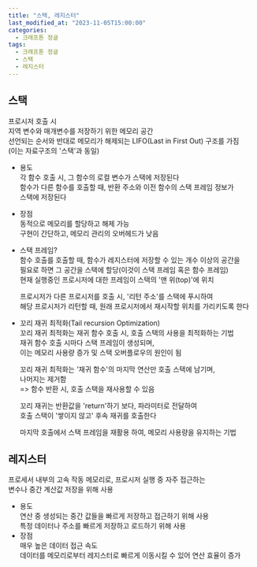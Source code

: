 ```yaml
---
title: "스택, 레지스터"
last_modified_at: "2023-11-05T15:00:00"
categories:
  - 크래프톤 정글
tags:
  - 크래프톤 정글
  - 스택
  - 레지스터
---
```


## 스택
  프로시저 호출 시<br>
  지역 변수와 매개변수를 저장하기 위한 메모리 공간<br>
  선언되는 순서와 반대로 메모리가 해제되는 LIFO(Last in First Out) 구조를 가짐<br>
  (이는 자료구조의 '스택'과 동일)<br>

  - 용도<br>
    각 함수 호출 시, 그 함수의 로컬 변수가 스택에 저장된다<br>
    함수가 다른 함수를 호출할 때, 반환 주소와 이전 함수의 스택 프레임 정보가<br>
    스택에 저장된다
  - 장점<br>
    동적으로 메모리를 할당하고 해제 가능<br>
    구현이 간단하고, 메모리 관리의 오버헤드가 낮음

  - 스택 프레임?<br>
    함수 호출를 호출할 때, 함수가 레지스터에 저장할 수 있는 개수 이상의 공간을<br>
    필요로 하면 그 공간을 스택에 할당(이것이 스택 프레임 혹은 함수 프레임)<br>
    현재 실행중인 프로시저에 대한 프레임이 스택의 '맨 위(top)'에 위치<br>
    
    프로시저가 다른 프로시저를 호출 시, '리턴 주소'를 스택에 푸시하여<br>
    해당 프로시저가 리턴할 때, 원래 프로시저에서 재시작할 위치를 가리키도록 한다<br>

  - 꼬리 재귀 최적화(Tail recursion Optimization)<br>
    꼬리 재귀 최적화는 재귀 함수 호출 시, 호출 스택의 사용을 최적화하는 기법<br>
    재귀 함수 호출 시마다 스택 프레임이 생성되며,<br>
    이는 메모리 사용량 증가 및 스택 오버플로우의 원인이 됨<br>
    
    꼬리 재귀 최적화는 '재귀 함수'의 마지막 연산만 호출 스택에 남기며,<br>
    나머지는 제거함<br>
    => 함수 반환 시, 호출 스택을 재사용할 수 있음<br>

    꼬리 재귀는 반환값을 'return'하기 보다, 파라미터로 전달하여<br>
    호출 스택이 '쌓이지 않고' 후속 재귀를 호출한다<br>

    마지막 호출에서 스택 프레임을 재활용 하여, 메모리 사용량을 유지하는 기법<br>

## 레지스터
  프로세서 내부의 고속 작동 메모리로, 프로시저 실행 중 자주 접근하는<br>
  변수나 중간 계산값 저장을 위해 사용

  - 용도<br>
    연산 중 생성되는 중간 값들을 빠르게 저장하고 접근하기 위해 사용<br>
    특정 데이터나 주소를 빠르게 저장하고 로드하기 위해 사용<br>
  - 장점<br>
    매우 높은 데이터 접근 속도<br>
    데이터를 메모리로부터 레지스터로 빠르게 이동시킬 수 있어 연산 효율이 증가<br>

